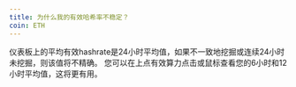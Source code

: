 ```yaml
---
title: 为什么我的有效哈希率不稳定？
coin: ETH
---
```


仪表板上的平均有效hashrate是24小时平均值，如果不一致地挖掘或连续24小时未挖掘，则该值将不精确。 您可以在上点有效算力点击或鼠标查看您的6小时和12小时平均值，这将更有用。

